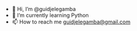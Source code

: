 - 👋 Hi, I’m @guidjelegamba
- 🌱 I’m currently learning Python
- 📫 How to reach me guidjelegamba@gmail.com

<!---
guidjelegamba/guidjelegamba is a ✨ special ✨ repository because its `README.md` (this file) appears on your GitHub profile.
You can click the Preview link to take a look at your changes.
--->
